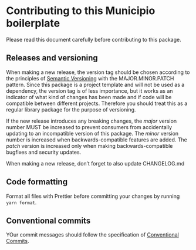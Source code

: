 # Contributing to this Municipio boilerplate

Please read this document carefully before contributing to this package.

## Releases and versioning

When making a new release, the version tag should be chosen according to the
principles of [Semantic Versioning](https://semver.org/) with the
MAJOR.MINOR.PATCH pattern. Since this package is a project template and will not
be used as a dependency, the version tag is of less importance, but it works as
an indicator of what kind of changes has been made and if code will be
compatible between different projects. Therefore you should treat this as a
regular library package for the purpose of versioning.

If the new release introduces any breaking changes, the _major_ version number
MUST be increased to prevent consumers from accidentally updating to an
incompatible version of this package. The _minor_ version number is increased
when backwards-compatible features are added. The _patch_ version is increased
only when making backwards-compatible bugfixes and security updates.

When making a new release, don’t forget to also update CHANGELOG.md

## Code formatting

Format all files with Prettier before committing your changes by running
`yarn format`.

## Conventional commits

YOur commit messages should follow the specification of
[Conventional Commits](https://www.conventionalcommits.org/).

